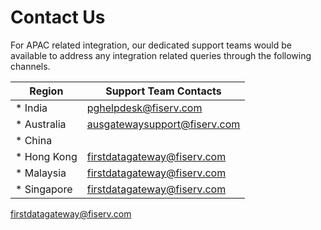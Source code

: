 # Contact Us

For APAC related integration, our dedicated support teams would be available to address any integration related queries through the following channels.

| Region |  Support Team Contacts |
| --------  | ------------------ |
| * India | [pghelpdesk@fiserv.com](mailto:pghelpdesk@fiserv.com) |
| * Australia | [ausgatewaysupport@fiserv.com](mailto:ausgatewaysupport@fiserv.com) |
| * China |   |  [firstdatagateway@fiserv.com](mailto:firstdatagateway@fiserv.com) |
| * Hong Kong | [firstdatagateway@fiserv.com](mailto:firstdatagateway@fiserv.com)  | 
| * Malaysia | [firstdatagateway@fiserv.com](mailto:firstdatagateway@fiserv.com)  | 
| * Singapore | [firstdatagateway@fiserv.com](mailto:firstdatagateway@fiserv.com) |  

[firstdatagateway@fiserv.com](mailto:firstdatagateway@fiserv.com)

